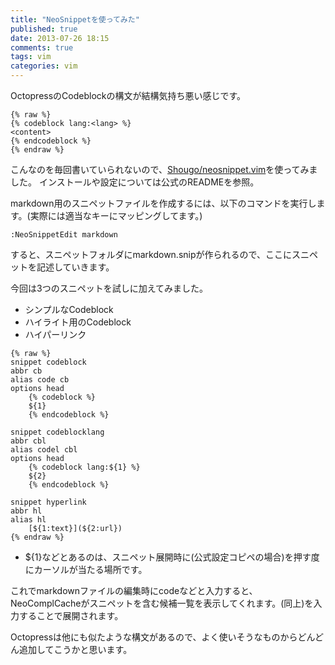 ```yaml
---
title: "NeoSnippetを使ってみた"
published: true
date: 2013-07-26 18:15
comments: true
tags: vim
categories: vim
---
```

OctopressのCodeblockの構文が結構気持ち悪い感じです。

~~~octopress
{% raw %}
{% codeblock lang:<lang> %}
<content>
{% endcodeblock %}
{% endraw %}
~~~

こんなのを毎回書いていられないので、[Shougo/neosnippet.vim](https://github.com/Shougo/neosnippet.vim)を使ってみました。
インストールや設定については公式のREADMEを参照。

markdown用のスニペットファイルを作成するには、以下のコマンドを実行します。(実際には適当なキーにマッピングしてます。)

```
:NeoSnippetEdit markdown
```

すると、スニペットフォルダにmarkdown.snipが作られるので、ここにスニペットを記述していきます。

今回は3つのスニペットを試しに加えてみました。

* シンプルなCodeblock
* ハイライト用のCodeblock
* ハイパーリンク

~~~vim
{% raw %}
snippet codeblock
abbr cb
alias code cb
options head
    {% codeblock %}
    ${1}
    {% endcodeblock %}

snippet codeblocklang
abbr cbl
alias codel cbl
options head
    {% codeblock lang:${1} %}
    ${2}
    {% endcodeblock %}

snippet hyperlink
abbr hl
alias hl
    [${1:text}](${2:url})
{% endraw %}
~~~

* ${1}などとあるのは、スニペット展開時に<C-k>(公式設定コピペの場合)を押す度にカーソルが当たる場所です。

これでmarkdownファイルの編集時にcodeなどと入力すると、NeoComplCacheがスニペットを含む候補一覧を表示してくれます。<C-k>(同上)を入力することで展開されます。

Octopressは他にも似たような構文があるので、よく使いそうなものからどんどん追加してこうかと思います。
